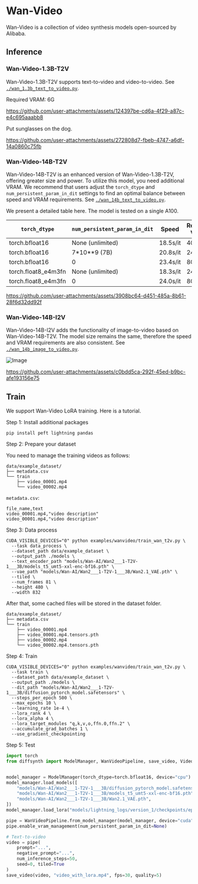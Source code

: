 # Wan-Video

Wan-Video is a collection of video synthesis models open-sourced by Alibaba.

## Inference

### Wan-Video-1.3B-T2V

Wan-Video-1.3B-T2V supports text-to-video and video-to-video. See [`./wan_1.3b_text_to_video.py`](./wan_1.3b_text_to_video.py).

Required VRAM: 6G

https://github.com/user-attachments/assets/124397be-cd6a-4f29-a87c-e4c695aaabb8

Put sunglasses on the dog.

https://github.com/user-attachments/assets/272808d7-fbeb-4747-a6df-14a0860c75fb

### Wan-Video-14B-T2V

Wan-Video-14B-T2V is an enhanced version of Wan-Video-1.3B-T2V, offering greater size and power. To utilize this model, you need additional VRAM. We recommend that users adjust the `torch_dtype` and `num_persistent_param_in_dit` settings to find an optimal balance between speed and VRAM requirements. See [`./wan_14b_text_to_video.py`](./wan_14b_text_to_video.py).

We present a detailed table here. The model is tested on a single A100.

|`torch_dtype`|`num_persistent_param_in_dit`|Speed|Required VRAM|Default Setting|
|-|-|-|-|-|
|torch.bfloat16|None (unlimited)|18.5s/it|40G||
|torch.bfloat16|7*10**9 (7B)|20.8s/it|24G||
|torch.bfloat16|0|23.4s/it|8G||
|torch.float8_e4m3fn|None (unlimited)|18.3s/it|24G|yes|
|torch.float8_e4m3fn|0|24.0s/it|8G||

https://github.com/user-attachments/assets/3908bc64-d451-485a-8b61-28f6d32dd92f

### Wan-Video-14B-I2V

Wan-Video-14B-I2V adds the functionality of image-to-video based on Wan-Video-14B-T2V. The model size remains the same, therefore the speed and VRAM requirements are also consistent. See [`./wan_14b_image_to_video.py`](./wan_14b_image_to_video.py).

![Image](https://github.com/user-attachments/assets/adf8047f-7943-4aaa-a555-2b32dc415f39)

https://github.com/user-attachments/assets/c0bdd5ca-292f-45ed-b9bc-afe193156e75

## Train

We support Wan-Video LoRA training. Here is a tutorial.

Step 1: Install additional packages

```
pip install peft lightning pandas
```

Step 2: Prepare your dataset

You need to manage the training videos as follows:

```
data/example_dataset/
├── metadata.csv
└── train
    ├── video_00001.mp4
    └── video_00002.mp4
```

`metadata.csv`:

```
file_name,text
video_00001.mp4,"video description"
video_00001.mp4,"video description"
```

Step 3: Data process

```shell
CUDA_VISIBLE_DEVICES="0" python examples/wanvideo/train_wan_t2v.py \
  --task data_process \
  --dataset_path data/example_dataset \
  --output_path ./models \
  --text_encoder_path "models/Wan-AI/Wan2___1-T2V-1___3B/models_t5_umt5-xxl-enc-bf16.pth" \
  --vae_path "models/Wan-AI/Wan2___1-T2V-1___3B/Wan2.1_VAE.pth" \
  --tiled \
  --num_frames 81 \
  --height 480 \
  --width 832
```

After that, some cached files will be stored in the dataset folder.

```
data/example_dataset/
├── metadata.csv
└── train
    ├── video_00001.mp4
    ├── video_00001.mp4.tensors.pth
    ├── video_00002.mp4
    └── video_00002.mp4.tensors.pth
```

Step 4: Train

```shell
CUDA_VISIBLE_DEVICES="0" python examples/wanvideo/train_wan_t2v.py \
  --task train \
  --dataset_path data/example_dataset \
  --output_path ./models \
  --dit_path "models/Wan-AI/Wan2___1-T2V-1___3B/diffusion_pytorch_model.safetensors" \
  --steps_per_epoch 500 \
  --max_epochs 10 \
  --learning_rate 1e-4 \
  --lora_rank 4 \
  --lora_alpha 4 \
  --lora_target_modules "q,k,v,o,ffn.0,ffn.2" \
  --accumulate_grad_batches 1 \
  --use_gradient_checkpointing
```

Step 5: Test

```python
import torch
from diffsynth import ModelManager, WanVideoPipeline, save_video, VideoData


model_manager = ModelManager(torch_dtype=torch.bfloat16, device="cpu")
model_manager.load_models([
    "models/Wan-AI/Wan2___1-T2V-1___3B/diffusion_pytorch_model.safetensors",
    "models/Wan-AI/Wan2___1-T2V-1___3B/models_t5_umt5-xxl-enc-bf16.pth",
    "models/Wan-AI/Wan2___1-T2V-1___3B/Wan2.1_VAE.pth",
])
model_manager.load_lora("models/lightning_logs/version_1/checkpoints/epoch=0-step=500.ckpt", lora_alpha=1.0)

pipe = WanVideoPipeline.from_model_manager(model_manager, device="cuda")
pipe.enable_vram_management(num_persistent_param_in_dit=None)

# Text-to-video
video = pipe(
    prompt="...",
    negative_prompt="...",
    num_inference_steps=50,
    seed=0, tiled=True
)
save_video(video, "video_with_lora.mp4", fps=30, quality=5)
```
